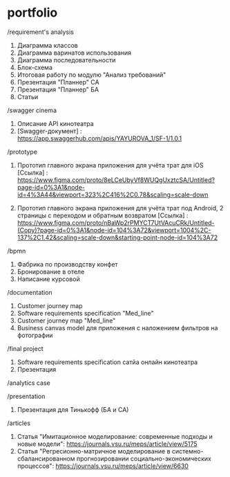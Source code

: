 # portfolio

/requirement's analysis  
1. Диаграмма классов  
2. Диаграмма варинатов использования  
3. Диаграмма последовательности   
4. Блок-схема  
5. Итоговая работу по модулю "Анализ требований"
6. Презентация "Планнер" СА
7. Презентация "Планнер" БА
8. Статьи 

/swagger cinema
 
1. Описание API кинотеатра
2. [Swagger-документ] : https://app.swaggerhub.com/apis/YAYUROVA_1/SF-1/1.0.1

/prototype

1. Прототип главного экрана приложения для учёта трат для iOS
[Cсылка] : https://www.figma.com/proto/8eLCeUbyVf8WUQgUxztcSA/Untitled?page-id=0%3A1&node-id=4%3A44&viewport=323%2C416%2C0.78&scaling=scale-down

2. Прототип главного экрана приложения для учёта трат под Android, 2 страницы с переходом и обратным возвратом [Ссылка] : https://www.figma.com/proto/nBaWp2rPMYCT7UtVAcuCRk/Untitled-(Copy)?page-id=0%3A1&node-id=104%3A72&viewport=1004%2C-137%2C1.42&scaling=scale-down&starting-point-node-id=104%3A72

/bpmn

1. Фабрика по производству конфет
2. Бронирование в отеле
3. Написание курсовой


/documentation
 
1. Customer journey map
2. Software requirements specification "Med_line"
3. Customer journey map "Med_line"
4. Business canvas model для приложения с наложением фильтров на фотографии

/final project
1. Software requirements specification сатйа онлайн кинотеатра  
2. Презентация

/analytics case

/presentation
1. Презентация для Тинькофф (БА и СА)

/articles
1. Статья "Имитационное моделирование: современные подходы и новые модели": https://journals.vsu.ru/meps/article/view/5175
2. Статья "Регресионно-матричное моделирование в системно-сбалансированном прогнозировании социально-экономических процессов": https://journals.vsu.ru/meps/article/view/6630